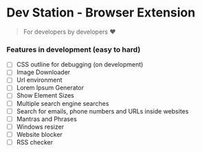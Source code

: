 # Dev Station - Browser Extension

> For developers by developers ❤️

### Features in development (easy to hard)
- [ ] CSS outline for debugging (on development)
- [ ] Image Downloader
- [ ] Url environment
- [ ] Lorem Ipsum Generator
- [ ] Show Element Sizes
- [ ] Multiple search engine searches
- [ ] Search for emails, phone numbers and URLs inside websites
- [ ] Mantras and Phrases
- [ ] Windows resizer
- [ ] Website blocker
- [ ] RSS checker
